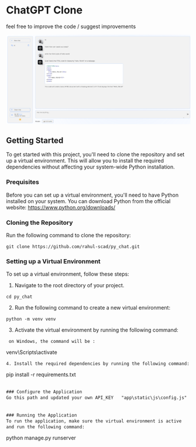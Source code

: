 # ChatGPT Clone
feel free to improve the code / suggest improvements

<img width="1470" alt="image" src="https://github.com/rahul-scad/py_chat/blob/main/pic/light%20mode.PNG">


## Getting Started
To get started with this project, you'll need to clone the repository and set up a virtual environment. This will allow you to install the required dependencies without affecting your system-wide Python installation.

### Prequisites
Before you can set up a virtual environment, you'll need to have Python installed on your system. You can download Python from the official website: https://www.python.org/downloads/

### Cloning the Repository
Run the following command to clone the repository:
```
git clone https://github.com/rahul-scad/py_chat.git
```

### Setting up a Virtual Environment
To set up a virtual environment, follow these steps:

1. Navigate to the root directory of your project.
```
cd py_chat
```
2. Run the following command to create a new virtual environment:
```
python -m venv venv
```
3.  Activate the virtual environment by running the following command:
```
 on Windows, the command will be :
```
venv\Scripts\activate
```
4. Install the required dependencies by running the following command:
```
pip install -r requirements.txt
```

### Configure the Application
Go this path and updated your own API_KEY   "app\static\js\config.js"


### Running the Application
To run the application, make sure the virtual environment is active and run the following command:
```
python manage.py runserver
```



